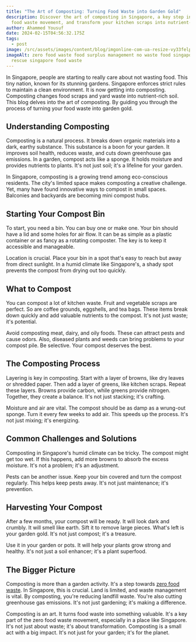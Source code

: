 ```yaml
---
title: "The Art of Composting: Turning Food Waste into Garden Gold"
description: Discover the art of composting in Singapore, a key step in the zero
  food waste movement, and transform your kitchen scraps into nutrient-rich soil
author: Ahammed Yousuf
date: 2024-02-15T04:56:32.175Z
tags:
  - post
image: /src/assets/images/content/blog/imgonline-com-ua-resize-vy33felppnlae.jpg
imageAlt: zero food waste food surplus management no waste food singapore food
  rescue singapore food waste
---
```


In Singapore, people are starting to really care about not wasting food. This tiny nation, known for its stunning gardens. Singapore enforces strict rules to maintain a clean environment. It is now getting into composting. Composting changes food scraps and yard waste into nutrient-rich soil. This blog delves into the art of composting. By guiding you through the process of turning your food waste into garden gold.

## Understanding Composting

Composting is a natural process. It breaks down organic materials into a dark, earthy substance. This substance is a boon for your garden. It improves soil health, reduces waste, and cuts down greenhouse gas emissions. In a garden, compost acts like a sponge. It holds moisture and provides nutrients to plants. It's not just soil; it's a lifeline for your garden.

In Singapore, composting is a growing trend among eco-conscious residents. The city's limited space makes composting a creative challenge. Yet, many have found innovative ways to compost in small spaces. Balconies and backyards are becoming mini compost hubs.

## Starting Your Compost Bin

To start, you need a bin. You can buy one or make one. Your bin should have a lid and some holes for air flow. It can be as simple as a plastic container or as fancy as a rotating composter. The key is to keep it accessible and manageable.

Location is crucial. Place your bin in a spot that's easy to reach but away from direct sunlight. In a humid climate like Singapore's, a shady spot prevents the compost from drying out too quickly.

## What to Compost

You can compost a lot of kitchen waste. Fruit and vegetable scraps are perfect. So are coffee grounds, eggshells, and tea bags. These items break down quickly and add valuable nutrients to the compost. It's not just waste; it's potential.

Avoid composting meat, dairy, and oily foods. These can attract pests and cause odors. Also, diseased plants and weeds can bring problems to your compost pile. Be selective. Your compost deserves the best.

## The Composting Process

Layering is key in composting. Start with a layer of browns, like dry leaves or shredded paper. Then add a layer of greens, like kitchen scraps. Repeat these layers. Browns provide carbon, while greens provide nitrogen. Together, they create a balance. It's not just stacking; it's crafting.

Moisture and air are vital. The compost should be as damp as a wrung-out sponge. Turn it every few weeks to add air. This speeds up the process. It's not just mixing; it's energizing.

## Common Challenges and Solutions

Composting in Singapore's humid climate can be tricky. The compost might get too wet. If this happens, add more browns to absorb the excess moisture. It's not a problem; it's an adjustment.

Pests can be another issue. Keep your bin covered and turn the compost regularly. This helps keep pests away. It's not just maintenance; it's prevention.

## Harvesting Your Compost

After a few months, your compost will be ready. It will look dark and crumbly. It will smell like earth. Sift it to remove large pieces. What's left is your garden gold. It's not just compost; it's a treasure.

Use it in your garden or pots. It will help your plants grow strong and healthy. It's not just a soil enhancer; it's a plant superfood.

## The Bigger Picture

Composting is more than a garden activity. It's a step towards [zero food waste](https://d2l.sg/). In Singapore, this is crucial. Land is limited, and waste management is vital. By composting, you're reducing landfill waste. You're also cutting greenhouse gas emissions. It's not just gardening; it's making a difference.

Composting is an art. It turns food waste into something valuable. It's a key part of the zero food waste movement, especially in a place like Singapore. It's not just about waste; it's about transformation. Composting is a small act with a big impact. It's not just for your garden; it's for the planet.
